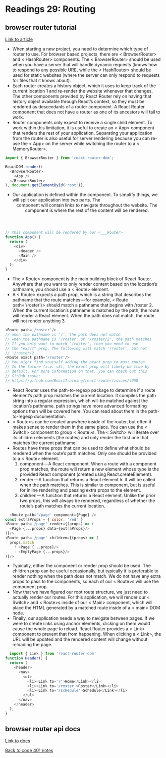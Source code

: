 # Readings 29: Routing

## browser router tutorial

[Link to article](https://blog.pshrmn.com/simple-react-router-v4-tutorial/)

- When starting a new project, you need to determine which type of router to use. For browser based projects, there are < BrowserRouter> and < HashRouter> components. The < BrowserRouter> should be used when you have a server that will handle dynamic requests (knows how to respond to any possible URI), while the < HashRouter> should be used for static websites (where the server can only respond to requests for files that it knows about).
- Each router creates a history object, which it uses to keep track of the current location 1 and re-render the website whenever that changes. The other components provided by React Router rely on having that history object available through React’s context, so they must be rendered as descendants of a router component. A React Router component that does not have a router as one of its ancestors will fail to work.
- Router components only expect to receive a single child element. To work within this limitation, it is useful to create an < App> component that renders the rest of your application. Separating your application from the router is also useful for server rendering because you can re-use the < App> on the server while switching the router to a < MemoryRouter>.

```js
import { BrowserRouter } from 'react-router-dom';

ReactDOM.render((
  <BrowserRouter>
    <App />
  </BrowserRouter>
), document.getElementById('root'));

```

- Our application is defined within the <App> component. To simplify things, we will split our application into two parts. The <Header> component will contain links to navigate throughout the website. The <Main> component is where the rest of the content will be rendered.

```js
// this component will be rendered by our <___Router>
function App() {
  return (
    <div>
      <Header />
      <Main />
    </div>
  );
}
```

- The < Route> component is the main building block of React Router. Anywhere that you want to only render content based on the location’s pathname, you should use a < Route> element.
- A < Route> expects a path prop, which is a string that describes the pathname that the route matches — for example, < Route path='/roster'/> should match a pathname that begins with /roster 2. When the current location’s pathname is matched by the path, the route will render a React element. When the path does not match, the route will not render anything 3.

```js
<Route path='/roster'/>
// when the pathname is '/', the path does not match
// when the pathname is '/roster' or '/roster/2', the path matches
// If you only want to match '/roster', then you need to use
// the "exact" prop. The following will match '/roster', but not
// '/roster/2'.
<Route exact path='/roster'/>
// You might find yourself adding the exact prop to most routes.
// In the future (i.e. v5), the exact prop will likely be true by
// default. For more information on that, you can check out this
// GitHub issue:
// https://github.com/ReactTraining/react-router/issues/4958
```

- React Router uses the path-to-regexp package to determine if a route element’s path prop matches the current location. It compiles the path string into a regular expression, which will be matched against the location’s pathname. path strings have more advanced formatting options than will be covered here. You can read about them in the path-to-regexp documentation.
- < Route>s can be created anywhere inside of the router, but often it makes sense to render them in the same place. You can use the < Switch> component to group < Route>s. The < Switch> will iterate over its children elements (the routes) and only render the first one that matches the current pathname.
- Routes have three props that can be used to define what should be rendered when the route’s path matches. Only one should be provided to a < Route> element.
  1. component — A React component. When a route with a component prop matches, the route will return a new element whose type is the provided React component (created using React.createElement).
  1. render — A function that returns a React element 5. It will be called when the path matches. This is similar to component, but is useful for inline rendering and passing extra props to the element.
  1. children — A function that returns a React element. Unlike the prior two props, this will always be rendered, regardless of whether the route’s path matches the current location.

```js
  <Route path='/page' component={Page} />
const extraProps = { color: 'red' }
<Route path='/page' render={(props) => (
  <Page {...props} data={extraProps}/>
)}/>
<Route path='/page' children={(props) => (
  props.match
    ? <Page {...props}/>
    : <EmptyPage {...props}/>
)}/>
```

  - Typically, either the component or render prop should be used. The children prop can be useful occasionally, but typically it is preferable to render nothing when the path does not match. We do not have any extra props to pass to the components, so each of our < Route>s will use the component prop.
  - Now that we have figured our root route structure, we just need to actually render our routes. For this application, we will render our < Switch> and < Route>s inside of our < Main> component, which will place the HTML generated by a matched route inside of a < main> DOM node.
  - Finally, our application needs a way to navigate between pages. If we were to create links using anchor elements, clicking on them would cause the whole page to reload. React Router provides a < Link> component to prevent that from happening. When clicking a < Link>, the URL will be updated and the rendered content will change without reloading the page.

```js
  import { Link } from 'react-router-dom'
function Header() {
  return (
    <header>
      <nav>
        <ul>
          <li><Link to='/'>Home</Link></li>
          <li><Link to='/roster'>Roster</Link></li>
          <li><Link to='/schedule'>Schedule</Link></li>
        </ul>
      </nav>
    </header>
  );
}
```

## browser router api docs

[Link to docs](https://reactrouter.com/web/api)

[Back to code 401 notes](../401-Javascript.md)